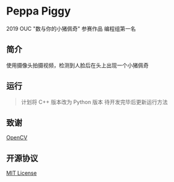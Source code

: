 # Peppa Piggy

2019 OUC "数与你的小猪佩奇" 参赛作品 编程组第一名

## 简介

使用摄像头拍摄视频，检测到人脸后在头上出现一个小猪佩奇

## 运行

> 计划将 C++ 版本改为 Python 版本 
> 待开发完毕后更新运行方法

## 致谢

[OpenCV](https://github.com/opencv/opencv)


## 开源协议

[MIT License](LICENSE)
